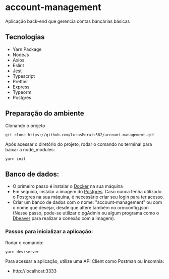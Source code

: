 # account-management

Aplicação back-end que gerencia contas bancárias básicas

## Tecnologias

- Yarn Package
- NodeJs
- Axios
- Eslint
- Jest
- Typescript
- Prettier
- Express
- Typeorm
- Postgres

## Preparação do ambiente

Clonando o projeto
```
git clone https://github.com/LucasMorais582/account-management.git
```
Após acessar o diretório do projeto, rodar o comando no terminal para baixar a node_modules:
```
yarn init
```

## Banco de dados:
- O primeiro passo é instalar o [Docker](https://docs.docker.com/engine/install/) na sua máquina
- Em seguida, instalar a imagem do [Postgres](https://hub.docker.com/_/postgres). Caso nunca tenha utilizado o Postgres na sua máquina, é necessário criar seu login para ter acesso.
- Criar um banco de dados com o nome: "account-management" ou com o nome que desejar, desde que altere também no ormconfig.json (Nesse passo, pode-se utilizar o pgAdmin ou algum programa como o [Dbeaver](https://dbeaver.io/) para realizar a conexão com a imagem).


### Passos para inicializar a aplicação:

Rodar o comando:
```
yarn dev:server
```
Para acessar a aplicação, utilize uma API Client como Postman ou Insomnia:
- http://localhost:3333
